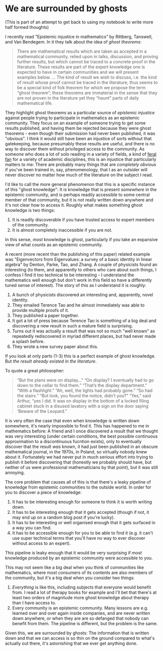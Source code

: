 # We are surrounded by ghosts

(This is part of an attempt to get back to using my notebook to write more half formed thoughts)

I recently read "Epistemic injustice in mathematics" by Rittberg, Tanswell, and Van Bendegem.
In it they talk about the idea of *ghost theorems*:

> There are mathematical results which are taken as accepted in a mathematical community,
> relied upon in talks, discussion, and proving further results, but which cannot be
> traced to a concrete proof in the literature. These results are part of the expert knowledge
> one is expected to have in certain communities and we will present examples
> below.
> ...
> The kind of result we wish to discuss, i.e. the kind of result whose proof cannot be traced
> in the literature, thus seems to be a special kind of folk theorem for which we propose
> the term “ghost theorem”; these theorems are immaterial in the sense that they are not
> proven in the literature yet they “haunt” parts of daily mathematical life.

They highlight ghost theorems as a particular source of *epistemic injustice* against people trying to participate in mathematics as an epistemic community.
They focus on an example of someone trying to get some results published, and having them be rejected because they were ghost theorems - even though their submission had never been published, it was "obvious".
I think it would still have been an injustice of sorts without that gatekeeping,
because presumably these results are useful, and there is no way to discover them without privileged access to the community.
As someone who does a lot of solo reading in a variety of fields,
a kind of [feral fan](https://fanlore.org/wiki/Feral_(glossary_term)) for a variety of academic disciplines,
this is an injustice that particularly matters to me:
There are probably many things that are *completely obvious* if you've been trained in, say, phenomenology,
that I as an outsider will never discover no matter how much of the literature on the subject I read.

I'd like to call the more general phenomenon that this is a specific instance of this "ghost knowledge":
It is knowledge that is present *somewhere* in the epistemic community, and is perhaps readily accessible to some central member of that community,
but it is not really written down anywhere and it's not clear how to access it.
Roughly what makes something ghost knowledge is two things:

1. It is readily discoverable if you have trusted access to expert members of the community.
2. It is almost completely inaccessible if you are not.

In this sense, *most* knowledge is ghost, particularly if you take an expansive view of what counts as an epistemic community.

A recent (more recent than the publishing of this paper) related example was "Eigenvectors from Eigenvalues: a survey of a basic identity in linear algebra" by Denton, Parke, Tao, and Zhang.
A couple of physicists found an interesting (to them, and apparently to others who care about such things, I confess I find it too technical to be interesting - I understand the mathematics well enough but don't work in this field so have a differently tuned sense of interest).
The story of this as I understand it is roughly:

1. A bunch of physicists discovered an interesting and, apparently, novel identity.
2. They emailed Terence Tao and he almost immediately was able to provide multiple proofs of it.
3. They published a paper together.
4. It got a lot of press because Terence Tao is something of a big deal and discovering a new result in such a mature field is surprising.
4. Turns out it was actually a result that was not so much "well known" as repeatedly rediscovered in myriad different places, but had never made a splash before.
5. They wrote a new survey paper about this.

If you look at only parts (1-3) this is a perfect example of ghost knowledge.
But *the result already existed in the literature*.

To quote a great philosopher:

> “But the plans were on display…”
> “On display? I eventually had to go down to the cellar to find them.”
> “That’s the display department.”
> “With a flashlight.”
> “Ah, well, the lights had probably gone.”
> “So had the stairs.”
> “But look, you found the notice, didn’t you?”
> “Yes,” said Arthur, “yes I did. It was on display in the bottom of a locked filing cabinet stuck in a disused lavatory with a sign on the door saying ‘Beware of the Leopard.”

It is very often the case that even when knowledge *is* written down somewhere, it's nearly impossible to find it.
This has happened to me in mathematics before:
A friend and I once discovered a result that we thought was very interesting (under certain conditions, the best possible continuous approximation to a discontinuous fucntion exists), only to eventually discover that the result *was* known, it had just been published in an obscure mathematical journal, in the 1970s, in Poland,
so virtually nobody knew about it.
Fortunately we had never put in much serious effort into trying to publish it before discovering that (honestly we probably should have, but neither of us were professional mathematicians by that point),
but it was still annoying.

The core problem that causes all of this is that there's a leaky pipeline of knowledge from epistemic communities to the outside world.
In order for you to discover a piece of knowledge:

1. It has to be interesting enough for someone to think it is worth writing down.
2. It has to be interesting enough that it gets accepted (though if not, it may end up on a random blog post if you're lucky).
3. It has to be interesting or well organised enough that it gets surfaced in a way you can find.
4. It has to be accessible enough for you to be able to find it (e.g. it can't use super technical terms that you'll have no way to ever discover without access to an expert).

This pipeline is leaky enough that it would be very surprising if *most* knowledge produced by an epistemic community were accessible to you.

This may not seem like a big deal when you think of communities like mathematics, where most consumers of its contents are also members of the community, but it's a big deal when you consider two things:

1. *Everything* is like this, including subjects that everyone would benefit from. I read a lot of therapy books for example and I'll bet that there's at least two orders of magnitude more ghost knowledge about therapy than I have access to.
2. Every community is an epistemic community. Many lessons are e.g. learned over and over again inside companies, and are never written down anywhere, or when they are are so defanged that nobody can benefit from them. The pipeline is different, but the problem is the same.

Given this, we are surrounded by ghosts:
The information that is written down and that we can access is so thin on the ground compared to what's actually out there,
it's astonishing that we ever get anything done.
